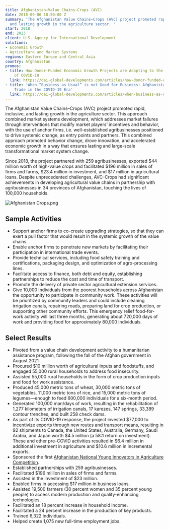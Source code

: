 ```yaml
---
title: Afghanistan—Value Chains-Crops (AVC)
date: 2018-09-06 18:50:00 Z
summary: 'The Afghanistan Value Chains–Crops (AVC) project promoted rapid, inclusive,
  and lasting growth in the agriculture sector. '
start: 2018
end: 2023
client: U.S. Agency for International Development
solutions:
- Economic Growth
- Agriculture and Market Systems
regions: Eastern Europe and Central Asia
country: Afghanistan
promos:
- title: How Donor-Funded Economic Growth Projects are Adapting to the Challenges
    of COVID-19
  link: https://dai-global-developments.com/articles/how-donor-funded-economic-growth-projects-are-adapting-to-the-challenges-of-covid-19
- title: 'When “Business as Usual” is not Good for Business: Afghanistan-Pakistan
    Trade in the COVID-19 Era'
  link: https://dai-global-developments.com/articles/when-business-as-usual-is-not-good-for-business-afghanistan-pakistan-trade-in-the-covid-19-era
---
```


The Afghanistan Value Chains–Crops (AVC) project promoted rapid, inclusive, and lasting growth in the agriculture sector. This approach combined market systems development, which addresses market failures through interventions that modify market players’ incentives and behavior, with the use of anchor firms, i.e. well-established agribusinesses positioned to drive systemic change, as entry points and partners. This combined approach promoted behavior change, drove innovation, and accelerated economic growth in a way that ensures lasting and large-scale transformational market system change.

Since 2018, the project partnered with 259 agribusinesses, exported $44 million worth of high-value crops and facilitated $196 million in sales of firms and farms, $23.4 million in investment, and $17 million in agricultural loans. Despite unprecedented challenges, AVC-Crops had significant achievements in developing agricultural value chains in partnership with agribusinesses in 34 provinces of Afghanistan, touching the lives of 100,000 households.

![Afghanistan Crops.png](/uploads/Afghanistan%20Crops.png)

## Sample Activities

* Support anchor firms to co-create upgrading strategies, so that they can exert a pull factor that would result in the systemic growth of the value chains.
* Enable anchor firms to penetrate new markets by facilitating their participation in international trade events.
* Provide technical services, including food safety training and certifications, packaging design, and optimization of agro-processing lines.
* Facilitate access to finance, both debt and equity, establishing partnerships to reduce the cost and time of transport.
* Promote the delivery of private sector agricultural extension services.
* Give 10,000 individuals from the poorest households across Afghanistan the opportunity to participate in community work. These activities will be prioritized by community leaders and could include cleaning irrigation canals, repairing roads, preparing land for crop production, or supporting other community efforts. This emergency relief food-for-work activity will last three months, generating about 720,000 days of work and providing food for approximately 80,000 individuals. 

## Select Results

* Pivoted from a value chain development activity to a humanitarian assistance program, following the fall of the Afghan government in August 2021.
* Procured $10 million worth of agricultural inputs and foodstuffs, and engaged 55,000 rural households to address food insecurity.
* Assisted 55,000 rural households in the form of crop production inputs and food for work assistance.
* Produced 45,000 metric tons of wheat, 30,000 metric tons of vegetables, 11,000 metric tons of rice, and 15,000 metric tons of legumes—enough to feed 600,000 individuals for a six-month period.
* Generated 100,000 man/days of work, resulting in the rehabilitation of 1,277 kilometers of irrigation canals, 17 karezes, 147 springs, 33,389 contour trenches, and built 258 check dams.
* As part of its COVID-19 response, the project invested $77,000 to incentivize exports through new routes and transport means, resulting in 92 shipments to Canada, the United States, Australia, Germany, Saudi Arabia, and Japan worth $4.5 million (a 58:1 return on investment). These and other pre-COVID activities resulted in $6.4 million in additional investment in agriculture and $10.6 million in incremental exports.
* Sponsored the first [Afghanistan National Young Innovators in Agriculture Competition](https://www.usaid.gov/afghanistan/news-information/press-releases/Oct-29-2019-USAID-Supports-Young-Innovators-Tackling-Agriculture-Problems).
* Established partnerships with 259 agribusinesses.
* Facilitated $196 million in sales of firms and farms.
* Assisted in the investment of $23 million.
* Enabled firms in accessing $17 million in business loans.
* Assisted 19,500 farmers (30 percent women and 35 percent young people) to access modern production and quality-enhancing technologies.
* Facilitated an 18 percent increase in household income.
* Facilitated a 24 percent increase in the production of key products.
* Trained 6,322 individuals.
* Helped create 1,075 new full-time employment jobs.